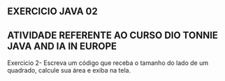 ## EXERCICIO JAVA 02

## ATIVIDADE REFERENTE AO CURSO DIO TONNIE JAVA AND IA IN EUROPE
  Exercicio 2- Escreva um código que receba o tamanho do lado de um quadrado, calcule sua área e exiba na tela.